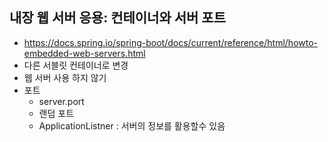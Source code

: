 ## 내장 웹 서버 응용: 컨테이너와 서버 포트
- https://docs.spring.io/spring-boot/docs/current/reference/html/howto-embedded-web-servers.html
- 다른 서블릿 컨테이너로 변경
- 웹 서버 사용 하지 않기
- 포트
    * server.port
    * 랜덤 포트
    * ApplicationListner<ServletWebServerInitializedEvent> : 서버의 정보를 활용할수 있음